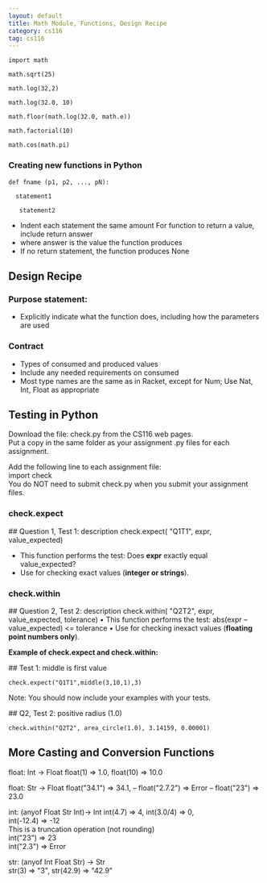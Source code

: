 ```yaml
---
layout: default
title: Math Module, Functions, Design Recipe
category: cs116
tag: cs116
---
```

```  
import math
```  
```
math.sqrt(25)  
```  
```
math.log(32,2)  
```  
```  
math.log(32.0, 10)   
```  
```  
math.floor(math.log(32.0, math.e))   
```  
```  
math.factorial(10)  
```  
```  
math.cos(math.pi)    
```     
### Creating new functions in Python  
```       
def fname (p1, p2, ..., pN):  
```
```
  statement1  
```
```
   statement2  
```  
- Indent each statement the same amount For function to return a value, include return answer  
- where answer is the value the function produces  
- If no return statement, the function produces None  

## Design Recipe


### Purpose statement:
- Explicitly indicate what the function does, including how the parameters are used

### Contract  
- Types of consumed and produced values  
- Include any needed requirements on consumed  
- Most type names are the same as in Racket, except for Num; Use Nat, Int, Float as appropriate  

## Testing in Python
Download the file: check.py from the CS116 web pages.   
Put a copy in the same folder as your assignment .py files for each assignment.  

Add the following line to each assignment file:  
import check  
You do NOT need to submit check.py when you submit your assignment files.  

### check.expect
\#\# Question 1, Test 1: description check.expect(
"Q1T1",
expr, value_expected)
- This function performs the test:
Does **expr** exactly equal value_expected?
- Use for checking exact values (**integer or strings**).

### check.within
\#\# Question 2, Test 2: description check.within(
"Q2T2",
expr, value_expected, tolerance)
• This function performs the test:
abs(expr – value_expected) <= tolerance
• Use for checking inexact values (**floating point numbers only**).

**Example of check.expect and check.within:**

\#\# Test 1: middle is first value  
```
check.expect("Q1T1",middle(3,10,1),3)  
```  
Note: You should now include your examples with your tests.

\#\# Q2, Test 2: positive radius (1.0)  
```
check.within("Q2T2", area_circle(1.0), 3.14159, 0.00001)    
```  
## More Casting and Conversion Functions
float: Int -> Float
float(1) => 1.0, float(10) => 10.0

float: Str -> Float
float("34.1") => 34.1, – float("2.7.2") => Error – float("23") => 23.0

int: (anyof Float Str Int)-> Int
int(4.7) => 4, int(3.0/4) => 0,  
int(-12.4) => -12  
This is a truncation operation (not rounding)  
int("23") => 23  
int("2.3") => Error  

str: (anyof Int Float Str) -> Str  
str(3) => "3", str(42.9) => "42.9"  
